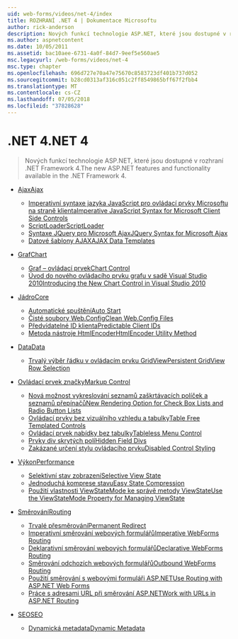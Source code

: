 ```yaml
---
uid: web-forms/videos/net-4/index
title: ROZHRANÍ .NET 4 | Dokumentace Microsoftu
author: rick-anderson
description: Nových funkcí technologie ASP.NET, které jsou dostupné v rozhraní .NET Framework 4.
ms.author: aspnetcontent
ms.date: 10/05/2011
ms.assetid: bac10aee-6731-4a0f-84d7-9eef5e560ae5
msc.legacyurl: /web-forms/videos/net-4
msc.type: chapter
ms.openlocfilehash: 696d727e70a47e75670c8583723df401b737d052
ms.sourcegitcommit: b28cd0313af316c051c2ff8549865bff67f2fbb4
ms.translationtype: MT
ms.contentlocale: cs-CZ
ms.lasthandoff: 07/05/2018
ms.locfileid: "37828628"
---
```

<a name="net-4"></a><span data-ttu-id="f7496-103">.NET 4</span><span class="sxs-lookup"><span data-stu-id="f7496-103">.NET 4</span></span>
====================
> <span data-ttu-id="f7496-104">Nových funkcí technologie ASP.NET, které jsou dostupné v rozhraní .NET Framework 4.</span><span class="sxs-lookup"><span data-stu-id="f7496-104">The new ASP.NET features and functionality available in the .NET Framework 4.</span></span>


- [<span data-ttu-id="f7496-105">Ajax</span><span class="sxs-lookup"><span data-stu-id="f7496-105">Ajax</span></span>](ajax/index.md)

    - [<span data-ttu-id="f7496-106">Imperativní syntaxe jazyka JavaScript pro ovládací prvky Microsoftu na straně klienta</span><span class="sxs-lookup"><span data-stu-id="f7496-106">Imperative JavaScript Syntax for Microsoft Client Side Controls</span></span>](ajax/aspnet-4-quick-hit-imperative-javascript-syntax-for-microsoft-client-side-controls.md)
    - [<span data-ttu-id="f7496-107">ScriptLoader</span><span class="sxs-lookup"><span data-stu-id="f7496-107">ScriptLoader</span></span>](ajax/aspnet-4-quick-hit-the-scriptloader.md)
    - [<span data-ttu-id="f7496-108">Syntaxe JQuery pro Microsoft Ajax</span><span class="sxs-lookup"><span data-stu-id="f7496-108">JQuery Syntax for Microsoft Ajax</span></span>](ajax/aspnet-4-quick-hit-jquery-syntax-for-microsoft-ajax.md)
    - [<span data-ttu-id="f7496-109">Datové šablony AJAX</span><span class="sxs-lookup"><span data-stu-id="f7496-109">AJAX Data Templates</span></span>](ajax/aspnet-4-quick-hit-ajax-data-templates.md)
- [<span data-ttu-id="f7496-110">Graf</span><span class="sxs-lookup"><span data-stu-id="f7496-110">Chart</span></span>](chart/index.md)

    - [<span data-ttu-id="f7496-111">Graf – ovládací prvek</span><span class="sxs-lookup"><span data-stu-id="f7496-111">Chart Control</span></span>](chart/aspnet-4-quick-hit-chart-control.md)
    - [<span data-ttu-id="f7496-112">Úvod do nového ovládacího prvku grafu v sadě Visual Studio 2010</span><span class="sxs-lookup"><span data-stu-id="f7496-112">Introducing the New Chart Control in Visual Studio 2010</span></span>](chart/aspnet-4-how-do-i-introducing-the-new-chart-control-in-visual-studio-2010.md)
- [<span data-ttu-id="f7496-113">Jádro</span><span class="sxs-lookup"><span data-stu-id="f7496-113">Core</span></span>](core/index.md)

    - [<span data-ttu-id="f7496-114">Automatické spuštění</span><span class="sxs-lookup"><span data-stu-id="f7496-114">Auto Start</span></span>](core/aspnet-4-quick-hit-auto-start.md)
    - [<span data-ttu-id="f7496-115">Čisté soubory Web.Config</span><span class="sxs-lookup"><span data-stu-id="f7496-115">Clean Web.Config Files</span></span>](core/aspnet-4-quick-hit-clean-webconfig-files.md)
    - [<span data-ttu-id="f7496-116">Předvídatelné ID klienta</span><span class="sxs-lookup"><span data-stu-id="f7496-116">Predictable Client IDs</span></span>](core/aspnet-4-quick-hit-predictable-client-ids.md)
    - [<span data-ttu-id="f7496-117">Metoda nástroje HtmlEncoder</span><span class="sxs-lookup"><span data-stu-id="f7496-117">HtmlEncoder Utility Method</span></span>](core/aspnet-4-quick-hit-the-htmlencoder-utility-method.md)
- [<span data-ttu-id="f7496-118">Data</span><span class="sxs-lookup"><span data-stu-id="f7496-118">Data</span></span>](data/index.md)

    - [<span data-ttu-id="f7496-119">Trvalý výběr řádku v ovládacím prvku GridView</span><span class="sxs-lookup"><span data-stu-id="f7496-119">Persistent GridView Row Selection</span></span>](data/aspnet-4-quick-hit-persistent-gridview-row-selection.md)
- [<span data-ttu-id="f7496-120">Ovládací prvek značky</span><span class="sxs-lookup"><span data-stu-id="f7496-120">Markup Control</span></span>](markup-control/index.md)

    - [<span data-ttu-id="f7496-121">Nová možnost vykreslování seznamů zaškrtávacích políček a seznamů přepínačů</span><span class="sxs-lookup"><span data-stu-id="f7496-121">New Rendering Option for Check Box Lists and Radio Button Lists</span></span>](markup-control/aspnet-4-quick-hit-new-rendering-option-for-check-box-lists-and-radio-button-lists.md)
    - [<span data-ttu-id="f7496-122">Ovládací prvky bez vizuálního vzhledu a tabulky</span><span class="sxs-lookup"><span data-stu-id="f7496-122">Table Free Templated Controls</span></span>](markup-control/aspnet-4-quick-hit-table-free-templated-controls.md)
    - [<span data-ttu-id="f7496-123">Ovládací prvek nabídky bez tabulky</span><span class="sxs-lookup"><span data-stu-id="f7496-123">Tableless Menu Control</span></span>](markup-control/aspnet-4-quick-hit-tableless-menu-control.md)
    - [<span data-ttu-id="f7496-124">Prvky div skrytých polí</span><span class="sxs-lookup"><span data-stu-id="f7496-124">Hidden Field Divs</span></span>](markup-control/aspnet-4-quick-hit-hidden-field-divs.md)
    - [<span data-ttu-id="f7496-125">Zakázané určení stylu ovládacího prvku</span><span class="sxs-lookup"><span data-stu-id="f7496-125">Disabled Control Styling</span></span>](markup-control/aspnet-4-quick-hit-disabled-control-styling.md)
- [<span data-ttu-id="f7496-126">Výkon</span><span class="sxs-lookup"><span data-stu-id="f7496-126">Performance</span></span>](performance/index.md)

    - [<span data-ttu-id="f7496-127">Selektivní stav zobrazení</span><span class="sxs-lookup"><span data-stu-id="f7496-127">Selective View State</span></span>](performance/aspnet-4-quick-hit-selective-view-state.md)
    - [<span data-ttu-id="f7496-128">Jednoduchá komprese stavu</span><span class="sxs-lookup"><span data-stu-id="f7496-128">Easy State Compression</span></span>](performance/aspnet-4-quick-hit-easy-state-compression.md)
    - [<span data-ttu-id="f7496-129">Použití vlastnosti ViewStateMode ke správě metody ViewState</span><span class="sxs-lookup"><span data-stu-id="f7496-129">Use the ViewStateMode Property for Managing ViewState</span></span>](performance/how-do-i-use-the-viewstatemode-property-for-managing-viewstate.md)
- [<span data-ttu-id="f7496-130">Směrování</span><span class="sxs-lookup"><span data-stu-id="f7496-130">Routing</span></span>](routing/index.md)

    - [<span data-ttu-id="f7496-131">Trvalé přesměrování</span><span class="sxs-lookup"><span data-stu-id="f7496-131">Permanent Redirect</span></span>](routing/aspnet-4-quick-hit-permanent-redirect.md)
    - [<span data-ttu-id="f7496-132">Imperativní směrování webových formulářů</span><span class="sxs-lookup"><span data-stu-id="f7496-132">Imperative WebForms Routing</span></span>](routing/aspnet-4-quick-hit-imperative-webforms-routing.md)
    - [<span data-ttu-id="f7496-133">Deklarativní směrování webových formulářů</span><span class="sxs-lookup"><span data-stu-id="f7496-133">Declarative WebForms Routing</span></span>](routing/aspnet-4-quick-hit-declarative-webforms-routing.md)
    - [<span data-ttu-id="f7496-134">Směrování odchozích webových formulářů</span><span class="sxs-lookup"><span data-stu-id="f7496-134">Outbound WebForms Routing</span></span>](routing/aspnet-4-quick-hit-outbound-webforms-routing.md)
    - [<span data-ttu-id="f7496-135">Použití směrování s webovými formuláři ASP.NET</span><span class="sxs-lookup"><span data-stu-id="f7496-135">Use Routing with ASP.NET Web Forms</span></span>](routing/how-do-i-use-routing-with-aspnet-web-forms.md)
    - [<span data-ttu-id="f7496-136">Práce s adresami URL při směrování ASP.NET</span><span class="sxs-lookup"><span data-stu-id="f7496-136">Work with URLs in ASP.NET Routing</span></span>](routing/how-do-i-work-with-urls-in-aspnet-routing.md)
- [<span data-ttu-id="f7496-137">SEO</span><span class="sxs-lookup"><span data-stu-id="f7496-137">SEO</span></span>](seo/index.md)

    - [<span data-ttu-id="f7496-138">Dynamická metadata</span><span class="sxs-lookup"><span data-stu-id="f7496-138">Dynamic Metadata</span></span>](seo/aspnet-4-quick-hit-dynamic-metadata.md)
